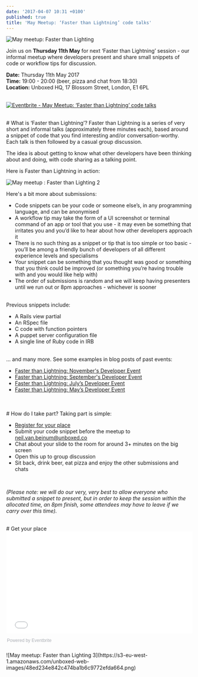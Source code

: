 ```yaml
---
date: '2017-04-07 10:31 +0100'
published: true
title: 'May Meetup: ‘Faster than Lightning’ code talks'
---
```

![May meetup: Faster than Lighting](https://s3-eu-west-1.amazonaws.com/unboxed-web-images/eac48664c64894f3c2c9f6d6a3ae26bb.png)

Join us on <b>Thursday 11th May</b> for next ‘Faster than Lightning’ session - our informal meetup where developers present and share small snippets of code or workflow tips for discussion.<br/>

<b>Date:</b> Thursday 11th May 2017<br/>
<b>Time:</b> 19:00 - 20:00 (beer, pizza and chat from 18:30)<br/>
<b>Location:</b> Unboxed HQ, 17 Blossom Street, London, E1 6PL<br/>
<br/>

<a href="https://www.eventbrite.co.uk/e/may-meetup-faster-than-lightning-code-talks-tickets-33521133613?ref=ebtnebregn" target="_blank"><img src="https://www.eventbrite.co.uk/custombutton?eid=33521133613" alt="Eventbrite - May Meetup: ‘Faster than Lightning’ code talks" /></a>

<br/>
# What is ‘Faster than Lightning’?
Faster than Lightning is a series of very short and informal talks (approximately three minutes each), based around a snippet of code that you find interesting and/or conversation-worthy. Each talk is then followed by a casual group discussion.<br/>

The idea is about getting to know what other developers have been thinking about and doing, with code sharing as a talking point.<br/>

Here is Faster than Lightning in action:<br/>

![May meetup : Faster than Lighting 2](https://s3-eu-west-1.amazonaws.com/unboxed-web-images/7f8c16d6b7081eefed7b22e95c47b5c4.png?1)

Here's a bit more about submissions:<br/>

- Code snippets can be your code or someone else’s, in any programming language, and can be anonymised
- A workflow tip may take the form of a UI screenshot or terminal command of an app or tool that you use - it may even be something that irritates you and you’d like to hear about how other developers approach it
- There is no such thing as a snippet or tip that is too simple or too basic - you’ll be among a friendly bunch of developers of all different experience levels and specialisms
- Your snippet can be something that you thought was good or something that you think could be improved (or something you’re having trouble with and you would like help with)
- The order of submissions is random and we will keep having presenters until we run out or 8pm approaches - whichever is sooner

<br/>
Previous snippets include:<br/>

- A Rails view partial
- An RSpec file
- C code with function pointers
- A puppet server configuration file
- A single line of Ruby code in IRB

<br/>
… and many more. See some examples in blog posts of past events:<br/>

- [Faster than Lightning: November's Developer Event](https://unboxed.co/blog/faster-than-lightning-november-s-developer-event/)
- [Faster than Lightning: September's Developer Event](https://unboxed.co/blog/faster-than-lightning-september-s-developer-event/)
- [Faster than Lightning: July’s Developer Event](https://unboxed.co/blog/faster-than-lightning-july-s-developer-event/)
- [Faster than Lightning: May’s Developer Event](https://unboxed.co/blog/faster-than-lightning-may-s-monthly-developer-event/)
<br/>

<br/>
# How do I take part?
Taking part is simple:<br/>

- [Register for your place](https://www.eventbrite.co.uk/e/may-meetup-faster-than-lightning-code-talks-tickets-33521133613)
- Submit your code snippet before the meetup to neil.van.beinum@unboxed.co
- Chat about your slide to the room for around 3+ minutes on the big screen
- Open this up to group discussion
- Sit back, drink beer, eat pizza and enjoy the other submissions and chats
<br/>

<i>(Please note: we will do our very, very best to allow everyone who submitted a snippet to present, but in order to keep the session within the allocated time, an 8pm finish, some attendees may have to leave if we carry over this time).</i><br/>

<br/>
# Get your place

<div style="width:100%; text-align:left;"><iframe src="//eventbrite.co.uk/tickets-external?eid=33521133613&ref=etckt" frameborder="0" height="275" width="100%" vspace="0" hspace="0" marginheight="5" marginwidth="5" scrolling="auto" allowtransparency="true"></iframe><div style="font-family:Helvetica, Arial; font-size:12px; padding:10px 0 5px; margin:2px; width:100%; text-align:left;" ><a class="powered-by-eb" style="color: #ADB0B6; text-decoration: none;" target="_blank" href="http://www.eventbrite.co.uk/">Powered by Eventbrite</a></div></div>

<br/>
![May meetup: Faster than Lighting 3](https://s3-eu-west-1.amazonaws.com/unboxed-web-images/48ed234e842c474ba1b6c9772efda664.png)
